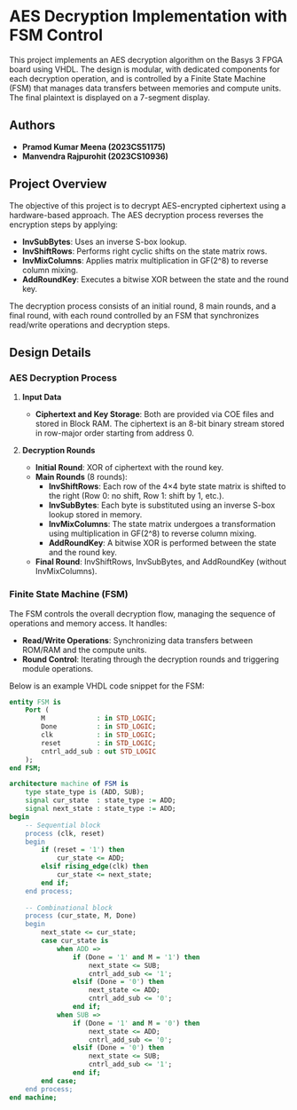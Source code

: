 # AES Decryption Implementation with FSM Control

This project implements an AES decryption algorithm on the Basys 3 FPGA board using VHDL. The design is modular, with dedicated components for each decryption operation, and is controlled by a Finite State Machine (FSM) that manages data transfers between memories and compute units. The final plaintext is displayed on a 7-segment display.

## Authors

- **Pramod Kumar Meena (2023CS51175)**
- **Manvendra Rajpurohit (2023CS10936)**

## Project Overview

The objective of this project is to decrypt AES-encrypted ciphertext using a hardware-based approach. The AES decryption process reverses the encryption steps by applying:
- **InvSubBytes**: Uses an inverse S-box lookup.
- **InvShiftRows**: Performs right cyclic shifts on the state matrix rows.
- **InvMixColumns**: Applies matrix multiplication in GF(2^8) to reverse column mixing.
- **AddRoundKey**: Executes a bitwise XOR between the state and the round key.

The decryption process consists of an initial round, 8 main rounds, and a final round, with each round controlled by an FSM that synchronizes read/write operations and decryption steps.

## Design Details

### AES Decryption Process

1. **Input Data**
   - **Ciphertext and Key Storage**: Both are provided via COE files and stored in Block RAM. The ciphertext is an 8-bit binary stream stored in row-major order starting from address 0.

2. **Decryption Rounds**
   - **Initial Round**: XOR of ciphertext with the round key.
   - **Main Rounds** (8 rounds):
     - **InvShiftRows**: Each row of the 4×4 byte state matrix is shifted to the right (Row 0: no shift, Row 1: shift by 1, etc.).
     - **InvSubBytes**: Each byte is substituted using an inverse S-box lookup stored in memory.
     - **InvMixColumns**: The state matrix undergoes a transformation using multiplication in GF(2^8) to reverse column mixing.
     - **AddRoundKey**: A bitwise XOR is performed between the state and the round key.
   - **Final Round**: InvShiftRows, InvSubBytes, and AddRoundKey (without InvMixColumns).

### Finite State Machine (FSM)

The FSM controls the overall decryption flow, managing the sequence of operations and memory access. It handles:
- **Read/Write Operations**: Synchronizing data transfers between ROM/RAM and the compute units.
- **Round Control**: Iterating through the decryption rounds and triggering module operations.

Below is an example VHDL code snippet for the FSM:

```vhdl
entity FSM is
    Port ( 
        M             : in STD_LOGIC;
        Done          : in STD_LOGIC;
        clk           : in STD_LOGIC;
        reset         : in STD_LOGIC;
        cntrl_add_sub : out STD_LOGIC
    );
end FSM;

architecture machine of FSM is
    type state_type is (ADD, SUB);
    signal cur_state  : state_type := ADD;
    signal next_state : state_type := ADD;
begin
    -- Sequential block
    process (clk, reset)
    begin
        if (reset = '1') then
            cur_state <= ADD;
        elsif rising_edge(clk) then
            cur_state <= next_state;
        end if;
    end process;
    
    -- Combinational block
    process (cur_state, M, Done)
    begin
        next_state <= cur_state;
        case cur_state is
            when ADD =>
                if (Done = '1' and M = '1') then
                    next_state <= SUB;
                    cntrl_add_sub <= '1';
                elsif (Done = '0') then
                    next_state <= ADD;
                    cntrl_add_sub <= '0';
                end if;
            when SUB =>
                if (Done = '1' and M = '0') then
                    next_state <= ADD;
                    cntrl_add_sub <= '0';
                elsif (Done = '0') then
                    next_state <= SUB;
                    cntrl_add_sub <= '1';
                end if;
        end case;
    end process;
end machine;
